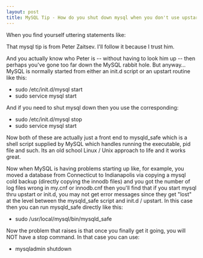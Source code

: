 ```yaml
---
layout: post
title: MySQL Tip - How do you shut down mysql when you don't use upstart or init.d
---
```

When you find yourself uttering statements like:

That mysql tip is from Peter Zaitsev.  I'll follow it because I trust him.  

And you actually know who Peter is -- without having to look him up -- then perhaps you've gone too far down the MySQL rabbit hole.  But anyway…  MySQL is normally started from either an init.d script or an upstart routine like this:

* sudo /etc/init.d/mysql start
* sudo service mysql start

And if you need to shut mysql down then you use the corresponding:

* sudo /etc/init.d/mysql stop
* sudo service mysql start

Now both of these are actually just a front end to mysqld_safe which is a shell script supplied by MySQL which handles running the executable, pid file and such.  Its an old school Linux / Unix approach to life and it works great.  

Now when MySQL is having problems starting up like, for example, you moved a database from Connecticut to Indianapolis via copying a mysql cold backup (directly copying the innodb files) and you got the number of log files wrong in my.cnf or innodb.cnf then you'll find that if you start mysql thru upstart or init.d, you may not get error messages since they get "lost" at the level between the mysqld_safe script and init.d / upstart.  In this case then you can run mysqld_safe directly like this:

* sudo /usr/local/mysql/bin/mysqld_safe

Now the problem that raises is that once you finally get it going, you will NOT have a stop command.  In that case you can use:

* mysqladmin shutdown